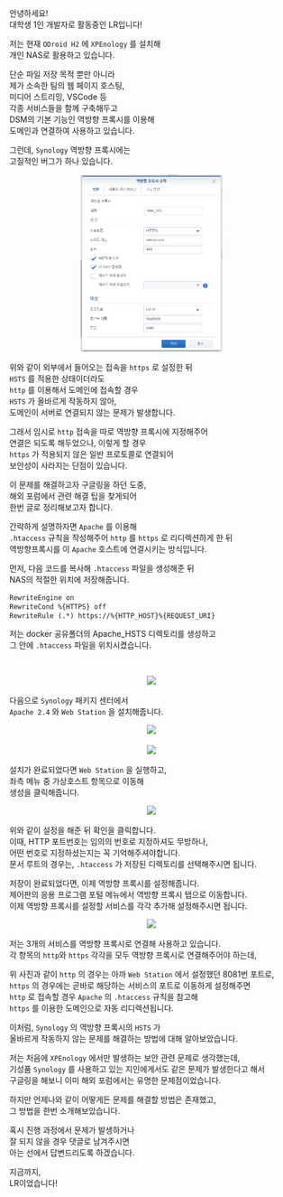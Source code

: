 안녕하세요!<br>
대학생 1인 개발자로 활동중인 LR입니다!

저는 현재 ```ODroid H2``` 에 ```XPEnology``` 를 설치해<br>
개인 NAS로 활용하고 있습니다.

단순 파일 저장 목적 뿐만 아니라<br>
제가 소속한 팀의 웹 페이지 호스팅,<br>
미디어 스트리밍, VSCode 등<br>
각종 서비스들을 함께 구축해두고<br>
DSM의 기본 기능인 역방향 프록시를 이용해<br>
도메인과 연결하여 사용하고 있습니다.

그런데, ```Synology``` 역방향 프록시에는<br>
고질적인 버그가 하나 있습니다.

<center>
<img src="1_hsts_setting.png" style="width: 50%;">
</center>

위와 같이 외부에서 들어오는 접속을 ```https``` 로 설정한 뒤<br>
```HSTS``` 를 적용한 상태이더라도<br>
```http``` 를 이용해서 도메인에 접속할 경우<br>
```HSTS``` 가 올바르게 작동하지 않아,<br>
도메인이 서버로 연결되지 않는 문제가 발생합니다.<br>

그래서 임시로 ```http``` 접속을 따로 역방향 프록시에 지정해주어<br>
연결은 되도록 해두었으나, 이렇게 할 경우<br>
```https``` 가 적용되지 않은 일반 프로토콜로 연결되어<br>
보안성이 사라지는 단점이 있습니다.

이 문제를 해결하고자 구글링을 하던 도중,<br>
해외 포럼에서 관련 해결 팁을 찾게되어<br>
한번 글로 정리해보고자 합니다.

간략하게 설명하자면 ```Apache``` 를 이용해<br>
```.htaccess``` 규칙을 작성해주어 ```http``` 를 ```https``` 로 리디렉션하게 한 뒤<br>
역방향프록시를 이 ```Apache``` 호스트에 연결시키는 방식입니다.

먼저, 다음 코드를 복사해 ```.htaccess``` 파일을 생성해준 뒤<br>
NAS의 적절한 위치에 저장해줍니다.

```
RewriteEngine on
RewriteCond %{HTTPS} off
RewriteRule (.*) https://%{HTTP_HOST}%{REQUEST_URI}
```

저는 docker 공유폴더의 Apache_HSTS 디렉토리를 생성하고<br>
그 안에 ```.htaccess``` 파일을 위치시켰습니다.

​<center>
<img src="2_file_htaccess.png" style="width: 50%;">
</center>

다음으로 ```Synology``` 패키지 센터에서<br>
```Apache 2.4``` 와 ```Web Station``` 을 설치해줍니다.

<center>
<img src="3_package_apache.png" style="width: 75%;">
</center>

<br>

<center>
<img src="4_package_webstation.png" style="width: 75%;">
</center>

설치가 완료되었다면 ```Web Station``` 을 실행하고,<br>
좌측 메뉴 중 가상호스트 항목으로 이동해<br>
생성을 클릭해줍니다.

<center>
<img src="5_apache_setup.png" style="width: 50%;">
</center>

위와 같이 설정을 해준 뒤 확인을 클릭합니다.<br>
이때, HTTP 포트번호는 임의의 번호로 지정하셔도 무방하나,<br>
어떤 번호로 지정하셨는지는 꼭 기억해주셔야합니다.<br>
문서 루트의 경우는, ```.htaccess``` 가 저장된 디렉토리를 선택해주시면 됩니다.

저장이 완료되었다면, 이제 역방향 프록시를 설정해줍니다.<br>
제어판의 응용 프로그램 포털 메뉴에서 역방향 프록시 탭으로 이동합니다.<br>
이제 역방향 프록시를 설정할 서비스를 각각 추가해 설정해주시면 됩니다.

<center>
<img src="6_reverse_proxy_setup.png" style="width: 75%;">
</center>

저는 3개의 서비스를 역방향 프록시로 연결해 사용하고 있습니다.<br>
각 항목의 ```http```와 ```https``` 각각을 모두 역방향 프록시로 연결해주어야 하는데,

위 사진과 같이 ```http``` 의 경우는 아까 ```Web Station``` 에서 설정했던 8081번 포트로,<br>
```https``` 의 경우에는 곧바로 해당하는 서비스의 포트로 이동하게 설정해주면<br>
```http``` 로 접속할 경우 ```Apache``` 의 ```.htaccess``` 규칙을 참고해<br>
```https``` 를 이용한 도메인으로 자동 리디렉션됩니다.

이처럼, ```Synology``` 의 역방향 프록시의 ```HSTS``` 가<br>
올바르게 작동하지 않는 문제를 해결하는 방법에 대해 알아보았습니다.

저는 처음에 ```XPEnology``` 에서만 발생하는 보안 관련 문제로 생각했는데,<br>
기성품 ```Synology``` 를 사용하고 있는 지인에게서도 같은 문제가 발생한다고 해서<br>
구글링을 해보니 이미 해외 포럼에서는 유명한 문제점이었습니다.

하지만 언제나와 같이 어떻게든 문제를 해결할 방법은 존재했고,<br>
그 방법을 한번 소개해보았습니다.

혹시 진행 과정에서 문제가 발생하거나<br>
잘 되지 않을 경우 댓글로 남겨주시면<br>
아는 선에서 답변드리도록 하겠습니다.

지금까지,<br>
LR이었습니다!
